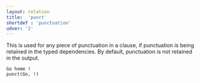 ```yaml
---
layout: relation
title:  'punct'
shortdef : 'punctuation'
udver: '2'
---
```


This is used for any piece of punctuation in a clause, if punctuation is being retained in the typed dependencies. By default, punctuation is not retained in the output.

~~~ sdparse
Go home !
punct(Go, !)
~~~
<!-- Interlanguage links updated Po lis 14 15:35:43 CET 2022 -->
